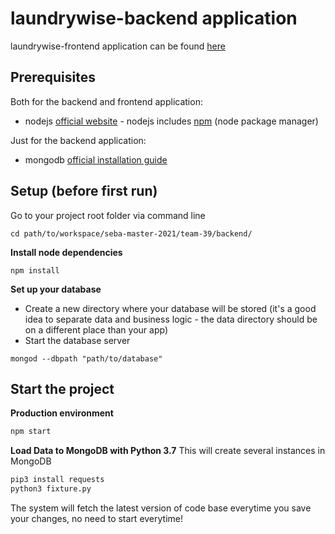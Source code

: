 # laundrywise-backend application

laundrywise-frontend application can be found [here](https://gitlab.lrz.de/seba-master-2021/team-39/backend.git)

## Prerequisites

Both for the backend and frontend application:

* nodejs [official website](https://nodejs.org/en/) - nodejs includes [npm](https://www.npmjs.com/) (node package manager)

Just for the backend application:

* mongodb [official installation guide](https://docs.mongodb.org/manual/administration/install-community/)

## Setup (before first run)

Go to your project root folder via command line
```
cd path/to/workspace/seba-master-2021/team-39/backend/
```

**Install node dependencies**

```
npm install
```

**Set up your database**

* Create a new directory where your database will be stored (it's a good idea to separate data and business logic - the data directory should be on a different place than your app)
* Start the database server
```
mongod --dbpath "path/to/database"
```

## Start the project


**Production environment**
```bash
npm start
```

**Load Data to MongoDB with Python 3.7**
This will create several instances in MongoDB
```bash
pip3 install requests
python3 fixture.py
```

The system will fetch the latest version of code base everytime you save your changes, no need to start everytime!
